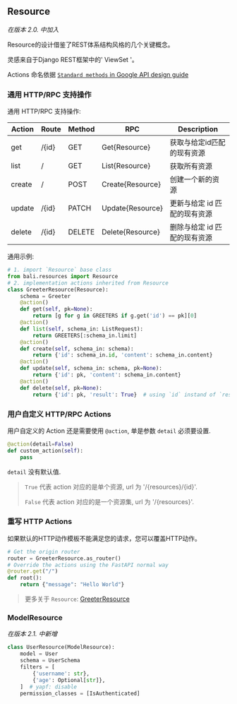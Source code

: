 ## Resource

<i>在版本 2.0. 中加入</i>

Resource的设计借鉴了REST体系结构风格的几个关键概念。

灵感来自于Django REST框架中的' ViewSet '。

Actions 命名依据 [`Standard methods` in Google API design guide](https://cloud.google.com/apis/design/standard_methods) 

### 通用 HTTP/RPC 支持操作

通用 HTTP/RPC 支持操作:

|Action |Route |Method | RPC  | Description|
--- |--- | --- | --- | ---
|get |/{id} |GET |Get{Resource} |获取与给定id匹配的现有资源 |
|list |/ |GET |List{Resource} |获取所有资源 |
|create |/ |POST |Create{Resource} |创建一个新的资源 |
|update |/{id} |PATCH |Update{Resource} |更新与给定 id 匹配的现有资源 |
|delete |/{id} |DELETE |Delete{Resource} |删除与给定 id 匹配的现有资源 |

通用示例:

```python
# 1. import `Resource` base class
from bali.resources import Resource
# 2. implementation actions inherited from Resource
class GreeterResource(Resource):
    schema = Greeter
    @action()
    def get(self, pk=None):
        return [g for g in GREETERS if g.get('id') == pk][0]
    @action()
    def list(self, schema_in: ListRequest):
        return GREETERS[:schema_in.limit]
    @action()
    def create(self, schema_in: schema):
        return {'id': schema_in.id, 'content': schema_in.content}
    @action()
    def update(self, schema_in: schema, pk=None):
        return {'id': pk, 'content': schema_in.content}
    @action()
    def delete(self, pk=None):
        return {'id': pk, 'result': True}  # using `id` instand of `result`
```

### 用户自定义 HTTP/RPC Actions

用户自定义的 Action 还是需要使用 `@action`, 单是参数 `detail` 必须要设置.


```python
@action(detail=False)
def custom_action(self):
    pass
```

`detail` 没有默认值.
> `True` 代表 action 对应的是单个资源, url 为 '/{resources}/{id}'.
> 
> `False` 代表 action 对应的是一个资源集, url 为 '/{resources}'.


### 重写 HTTP Actions

如果默认的HTTP动作模板不能满足您的请求，您可以覆盖HTTP动作。

```python
# Get the origin router 
router = GreeterResource.as_router()
# Override the actions using the FastAPI normal way
@router.get("/")
def root():
    return {"message": "Hello World"}
```

> 更多关于 `Resource`: [GreeterResource](examples/resources/greeter.py)

### ModelResource

<i>在版本 2.1. 中新增</i>

```python
class UserResource(ModelResource):
    model = User
    schema = UserSchema
    filters = [
        {'username': str},
        {'age': Optional[str]},
    ]  # yapf: disable
    permission_classes = [IsAuthenticated]
```

